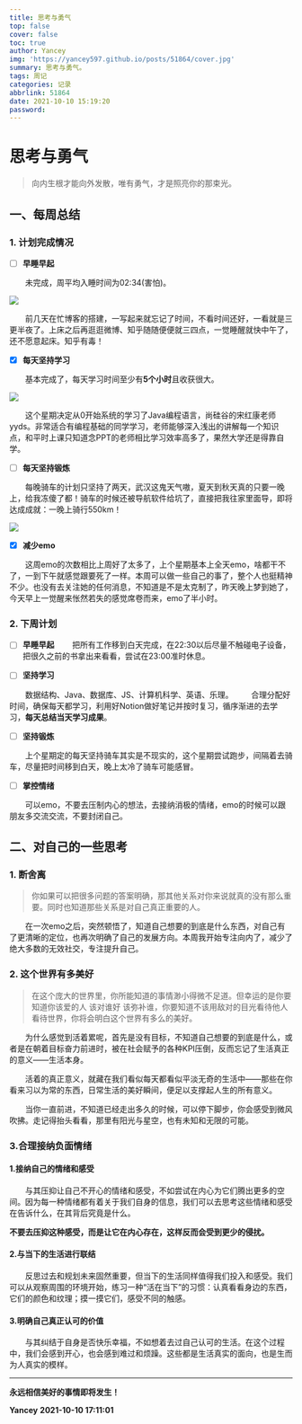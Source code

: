 ```yaml
---
title: 思考与勇气
top: false
cover: false
toc: true
author: Yancey
img: 'https://yancey597.github.io/posts/51864/cover.jpg'
summary: 思考与勇气。
tags: 周记
categories: 记录
abbrlink: 51864
date: 2021-10-10 15:19:20
password:
---
```


# 思考与勇气

> 向内生根才能向外发散，唯有勇气，才是照亮你的那束光。



## 一、每周总结

### 1. 计划完成情况

- [ ] **早睡早起**

&emsp;&emsp;未完成，周平均入睡时间为02:34(害怕)。

  <img src="https://yancey597.github.io/posts/51864/sleep.jpg#pic_center"></img>

&emsp;&emsp;前几天在忙博客的搭建，一写起来就忘记了时间，不看时间还好，一看就是三更半夜了。上床之后再逛逛微博、知乎随随便便就三四点，一觉睡醒就快中午了，还不愿意起床。知乎有毒！

- [x] **每天坚持学习**

&emsp;&emsp;基本完成了，每天学习时间至少有**5个小时**且收获很大。

  <img src="https://yancey597.github.io/posts/51864/study.jpg#pic_center"></img>

&emsp;&emsp;这个星期决定从0开始系统的学习了Java编程语言，尚硅谷的宋红康老师yyds。非常适合有编程基础的同学学习，老师能够深入浅出的讲解每一个知识点，和平时上课只知道念PPT的老师相比学习效率高多了，果然大学还是得靠自学。

- [ ] **每天坚持锻炼**

&emsp;&emsp;每晚骑车的计划只坚持了两天，武汉这鬼天气嗷，夏天到秋天真的只要一晚上，给我冻傻了都！骑车的时候还被导航软件给坑了，直接把我往家里面导，即将达成成就：一晚上骑行550km！

  <img src="https://yancey597.github.io/posts/51864/circling.jpg#pic_center"></img>

- [x] **减少emo**

&emsp;&emsp;这周emo的次数相比上周好了太多了，上个星期基本上全天emo，啥都干不了，一到下午就感觉跟要死了一样。本周可以做一些自己的事了，整个人也挺精神不少。也没有去关注她的任何消息，不知道是不是太克制了，昨天晚上梦到她了，今天早上一觉醒来怅然若失的感觉席卷而来，emo了半小时。

### 2. 下周计划

- [ ] **早睡早起**
&emsp;&emsp;把所有工作移到白天完成，在22:30以后尽量不触碰电子设备，把很久之前的书拿出来看看，尝试在23:00准时休息。

- [ ] **坚持学习**

&emsp;&emsp;数据结构、Java、数据库、JS、计算机科学、英语、乐理。
&emsp;&emsp;合理分配好时间，确保每天都学习，利用好Notion做好笔记并按时复习，循序渐进的去学习，**每天总结当天学习成果**。

- [ ] **坚持锻炼**

&emsp;&emsp;上个星期定的每天坚持骑车其实是不现实的，这个星期尝试跑步，间隔着去骑车，尽量把时间移到白天，晚上太冷了骑车可能感冒。

- [ ] **掌控情绪**

&emsp;&emsp;可以emo，不要去压制内心的想法，去接纳消极的情绪，emo的时候可以跟朋友多交流交流，不要封闭自己。


## 二、对自己的一些思考

### 1. 断舍离

> 你如果可以把很多问题的答案明确，那其他关系对你来说就真的没有那么重要。同时也知道那些关系是对自己真正重要的人。

&emsp;&emsp;在一次emo之后，突然顿悟了，知道自己想要的到底是什么东西，对自己有了更清晰的定位，也再次明确了自己的发展方向。本周我开始专注向内了，减少了绝大多数的无效社交，专注提升自己。


### 2. 这个世界有多美好

> 在这个庞大的世界里，你所能知道的事情渺小得微不足道。但幸运的是你要知道你该爱的人 该对谁好 该弥补谁，你要知道不该用敌对的目光看待他人 看待世界，你将会明白这个世界有多么的美好。

&emsp;&emsp;为什么感觉到活着累呢，首先是没有目标，不知道自己想要的到底是什么，或者是在朝着目标奋力前进时，被在社会赋予的各种KPI压倒，反而忘记了生活真正的意义——生活本身。

&emsp;&emsp;活着的真正意义，就藏在我们看似每天都看似平淡无奇的生活中——那些在你看来习以为常的东西，日常生活的美好瞬间，便足以支撑起人生的所有意义。

&emsp;&emsp;当你一直前进，不知道已经走出多久的时候，可以停下脚步，你会感受到微风吹拂。走记得抬头看看，那里有阳光与星空，也有未知和无限的可能。

### 3.合理接纳负面情绪


#### **1.接纳自己的情绪和感受**

&emsp;&emsp;与其压抑让自己不开心的情绪和感受，不如尝试在内心为它们腾出更多的空间。因为每一种情绪都有着关于我们自身的信息，我们可以去思考这些情绪和感受在告诉什么，在其背后究竟是什么。

**不要去压抑这种感受，而是让它在内心存在，这样反而会受到更少的侵扰。**



#### 2.与当下的生活进行联结

&emsp;&emsp;反思过去和规划未来固然重要，但当下的生活同样值得我们投入和感受。我们可以从观察周围的环境开始，练习一种“活在当下”的习惯：认真看看身边的东西，它们的颜色和纹理；摸一摸它们，感受不同的触感。

#### 3.明确自己真正认可的价值

&emsp;&emsp;与其纠结于自身是否快乐幸福，不如想着去过自己认可的生活。在这个过程中，我们会感到开心，也会感到难过和烦躁。这些都是生活真实的面向，也是生而为人真实的模样。

---

**永远相信美好的事情即将发生！**

**Yancey**
**2021-10-10 17:11:01**

